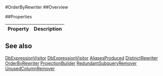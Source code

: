 #OrderByRewriter
##Overview



##Properties
<table class="table table-condensed table-bordered">
    <thead>
<tr>
<th>Property</th>
<th>Description</th>
</tr>
</thead>
<tbody>
</tbody></table>



## See also

[DbExpressionVisitor](DbExpressionVisitor.html)
[DbExpressionVisitor](/docs/#DbExpressionVisitor.html)
[AliasesProduced](/docs/#AliasesProduced.html)
[DistinctRewriter](/docs/#DistinctRewriter.html)
[OrderByRewriter](/docs/#OrderByRewriter.html)
[ProjectionBuilder](/docs/#ProjectionBuilder.html)
[RedundantSubqueryRemover](/docs/#RedundantSubqueryRemover.html)
[UnusedColumnRemover](/docs/#UnusedColumnRemover.html)